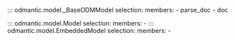 ::: odmantic.model._BaseODMModel
    selection:
        members:
          - parse_doc
          - doc

::: odmantic.model.Model
    selection:
        members:
          -
::: odmantic.model.EmbeddedModel
    selection:
        members:
          -
